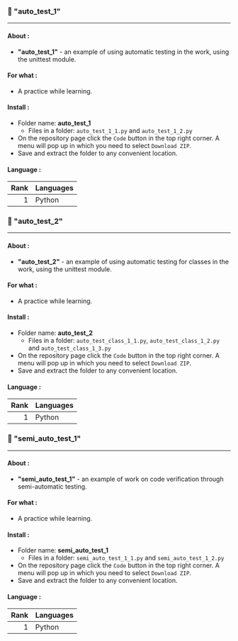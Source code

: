 ### :arrows_counterclockwise: "auto_test_1"

---

#### About :
- __"auto_test_1"__ - an example of using automatic testing in the work, using the unittest module.

#### For what :
- A practice while learning.

#### Install :
- Folder name: __auto_test_1__
  - Files in a folder: `auto_test_1_1.py` and `auto_test_1_2.py`
- On the repository page сlick the `Code` button in the top right corner. A menu will pop up in which you need to select `Download ZIP`.
- Save and extract the folder to any convenient location.

#### Language :
| Rank | Languages |
|-----:|-----------|
|     1| Python    |

### :arrows_counterclockwise: "auto_test_2"

---

#### About :
- __"auto_test_2"__ - an example of using automatic testing for classes in the work, using the unittest module.

#### For what :
- A practice while learning.

#### Install :
- Folder name: __auto_test_2__
  - Files in a folder: `auto_test_class_1_1.py`, `auto_test_class_1_2.py` and `auto_test_class_1_3.py`
- On the repository page сlick the `Code` button in the top right corner. A menu will pop up in which you need to select `Download ZIP`.
- Save and extract the folder to any convenient location.

#### Language :
| Rank | Languages |
|-----:|-----------|
|     1| Python    |

### :arrows_counterclockwise: "semi_auto_test_1"

---

#### About :
- __"semi_auto_test_1"__ - an example of work on code verification through semi-automatic testing.

#### For what :
- A practice while learning.

#### Install :
- Folder name: __semi_auto_test_1__
  - Files in a folder: `semi_auto_test_1_1.py` and `semi_auto_test_1_2.py`
- On the repository page сlick the `Code` button in the top right corner. A menu will pop up in which you need to select `Download ZIP`.
- Save and extract the folder to any convenient location.

#### Language :
| Rank | Languages |
|-----:|-----------|
|     1| Python    |
